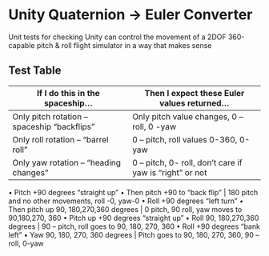 # Unity Quaternion -> Euler Converter

Unit tests for checking Unity can control the movement of a 2DOF 360-capable pitch & roll flight simulator in a way that makes sense

## Test Table
If I do this in the spaceship… | Then I expect these Euler values returned…
------------ | -------------
Only pitch rotation – spaceship “backflips” |	Only pitch value changes, 0 – roll, 0 -yaw
Only roll rotation – “barrel roll” |	0 – pitch, roll values 0-360, 0-yaw
Only yaw rotation – “heading changes” |	0 – pitch, 0- roll, don’t care if yaw is “right” or not
•	Pitch +90 degrees “straight up”
•	Then pitch +90 to “back flip” |	180 pitch and no other movements, roll -0, yaw-0
•	Roll +90 degrees “left turn”
•	Then pitch up 90, 180,270,360 degrees	| 0 pitch, 90 roll, yaw moves to 90,180,270, 360
•	Pitch up +90 degrees “straight up”
•	Roll 90, 180,270,360 degrees |	90 – pitch, roll goes to 90, 180, 270, 360
•	Roll +90 degrees “bank left”
•	Yaw 90, 180, 270, 360 degrees	| Pitch goes to 90, 180, 270, 360, 90 – roll, 0-yaw
